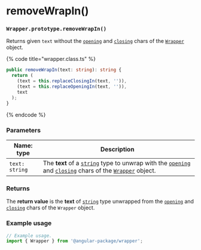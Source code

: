 # removeWrapIn()

### `Wrapper.prototype.removeWrapIn()`

Returns given `text` without the [`opening`](../../../wrap/instance/accessors/#wrap.prototype.opening) and [`closing`](../../../wrap/instance/accessors/#wrap.prototype.closing) chars of the [`Wrapper`](../../wrapper.md) object.

{% code title="wrapper.class.ts" %}
```typescript
public removeWrapIn(text: string): string {
  return (
    (text = this.replaceClosingIn(text, '')),
    (text = this.replaceOpeningIn(text, '')),
    text
  );
}
```
{% endcode %}

### Parameters

| Name: type     | Description                                                                                                                                                                                                                                                                                                                                       |
| -------------- | ------------------------------------------------------------------------------------------------------------------------------------------------------------------------------------------------------------------------------------------------------------------------------------------------------------------------------------------------- |
| `text: string` | The **text** of a [`string`](https://developer.mozilla.org/en-US/docs/Web/JavaScript/Reference/Global\_Objects/String) type to unwrap with the [`opening`](../../../wrap/instance/accessors/#wrap.prototype.opening) and [`closing`](../../../wrap/instance/accessors/#wrap.prototype.closing) chars of the [`Wrapper`](../../wrapper.md) object. |

### Returns

The **return value** is the **text** of [`string`](https://developer.mozilla.org/en-US/docs/Web/JavaScript/Reference/Global\_Objects/String) type unwrapped from the [`opening`](../../../wrap/instance/accessors/#wrap.prototype.opening) and [`closing`](../../../wrap/instance/accessors/#wrap.prototype.closing) chars of the `Wrapper` object.

### Example usage

```typescript
// Example usage.
import { Wrapper } from '@angular-package/wrapper';


```
